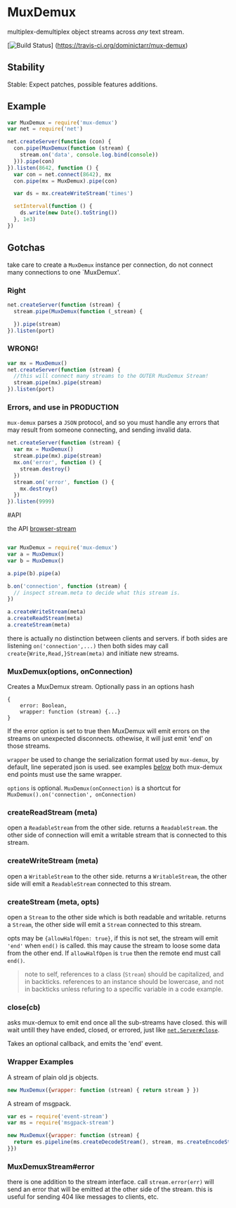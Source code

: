 # MuxDemux

multiplex-demultiplex object streams across _any_ text stream.

[![Build Status](https://travis-ci.org/dominictarr/mux-demux.png)]
  (https://travis-ci.org/dominictarr/mux-demux)

## Stability

Stable: Expect patches, possible features additions.

## Example

``` js
var MuxDemux = require('mux-demux')
var net = require('net')

net.createServer(function (con) {
  con.pipe(MuxDemux(function (stream) {
    stream.on('data', console.log.bind(console))
  })).pipe(con)
}).listen(8642, function () {
  var con = net.connect(8642), mx
  con.pipe(mx = MuxDemux).pipe(con)

  var ds = mx.createWriteStream('times')

  setInterval(function () {
    ds.write(new Date().toString())
  }, 1e3)
})
```

## Gotchas

take care to create a `MuxDemux` instance per connection,
do not connect many connections to one `MuxDemux'.

### Right

``` js
net.createServer(function (stream) {
  stream.pipe(MuxDemux(function (_stream) { 

  }).pipe(stream)
}).listen(port)
```

### WRONG!
``` js
var mx = MuxDemux()
net.createServer(function (stream) {
  //this will connect many streams to the OUTER MuxDemux Stream!
  stream.pipe(mx).pipe(stream)
}).listen(port)
```

### Errors, and use in PRODUCTION

`mux-demux` parses a `JSON` protocol, and so you must handle any errors
that may result from someone connecting, and sending invalid data.

``` js
net.createServer(function (stream) {
  var mx = MuxDemux()
  stream.pipe(mx).pipe(stream)
  mx.on('error', function () {
    stream.destroy()
  })
  stream.on('error', function () {
    mx.destroy()
  })
}).listen(9999)
```

#API

the API [browser-stream](http://github.com/dominictarr/browser-stream#api)

``` js

var MuxDemux = require('mux-demux')
var a = MuxDemux()
var b = MuxDemux()

a.pipe(b).pipe(a)

b.on('connection', function (stream) {
  // inspect stream.meta to decide what this stream is.
})

a.createWriteStream(meta)
a.createReadStream(meta)
a.createStream(meta)

```
there is actually no distinction between clients and servers.
if both sides are listening `on('connection',...)` then both sides may call `create{Write,Read,}Stream(meta)` and initiate new streams.

### MuxDemux(options, onConnection)

Creates a MuxDemux stream. Optionally pass in an options hash 

    {
        error: Boolean,
        wrapper: function (stream) {...}
    }

If the error option is set to true  then MuxDemux will emit errors on the 
streams on unexpected disconnects. othewise, it will just emit 'end' on those streams.

`wrapper` be used to change the serialization format used by `mux-demux`,
by default, line seperated json is used. see examples [below](#wrapper_examples)
both mux-demux end points must use the same wrapper.

`options` is optional. `MuxDemux(onConnection)` is a shortcut 
for `MuxDemux().on('connection', onConnection)`

### createReadStream (meta)

open a `ReadableStream` from the other side.
returns a `ReadableStream`.
the other side of connection will emit a writable stream that is connected to this stream.

### createWriteStream (meta)

open a `WritableStream` to the other side.
returns a `WritableStream`, the other side will emit a `ReadableStream` connected to this stream.

### createStream (meta, opts)

open a `Stream` to the other side which is both readable and writable.
returns a `Stream`, the other side will emit a `Stream` connected to this stream.

opts may be `{allowHalfOpen: true}`, if this is not set, the stream will emit
`'end'` when `end()` is called. this may cause the stream to loose some data 
from the other end. If `allowHalfOpen` is `true` then the remote end must call `end()`.

> note to self, references to a class (`Stream`) should be capitalized, and in backticks.
> references to an instance should be lowercase, and not in backticks unless refuring to
> a specific variable in a code example.

### close(cb)

asks mux-demux to emit end once all the sub-streams have closed.
this will wait untill they have ended, closed, or errored, just like 
[`net.Server#close`](http://nodejs.org/api/net.html#net_server_close_cb).

Takes an optional callback, and emits the 'end' event. 

### Wrapper Examples

A stream of plain old js objects.

``` js
new MuxDemux({wrapper: function (stream) { return stream } })
```

A stream of msgpack.

``` js
var es = require('event-stream')
var ms = require('msgpack-stream')

new MuxDemux({wrapper: function (stream) { 
  return es.pipeline(ms.createDecodeStream(), stream, ms.createEncodeStream()) 
}})

```

### MuxDemuxStream#error

there is one addition to the stream interface. call `stream.error(err)`
will send an error that will be emitted at the other side of the stream.
this is useful for sending 404 like messages to clients, etc.
